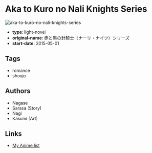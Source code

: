# Aka to Kuro no Nali Knights Series

![aka-to-kuro-no-nali-knights-series](https://cdn.myanimelist.net/images/manga/3/167630.jpg)

-   **type**: light-novel
-   **original-name**: 赤と黒の針騎士〈ナーリ・ナイツ〉シリーズ
-   **start-date**: 2015-05-01

## Tags

-   romance
-   shoujo

## Authors

-   Nagase
-   Sarasa (Story)
-   Nagi
-   Kasumi (Art)

## Links

-   [My Anime list](https://myanimelist.net/manga/93920/Aka_to_Kuro_no_Nali_Knights_Series)

